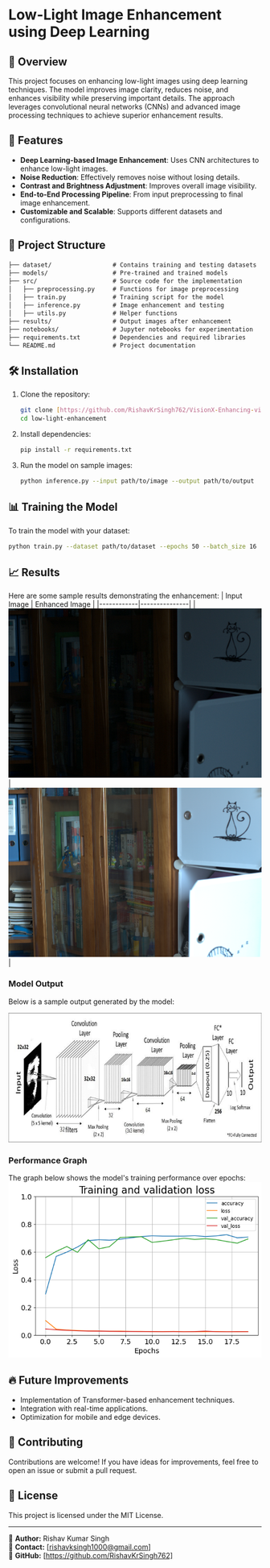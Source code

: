 # Low-Light Image Enhancement using Deep Learning

## 🌟 Overview
This project focuses on enhancing low-light images using deep learning techniques. The model improves image clarity, reduces noise, and enhances visibility while preserving important details. The approach leverages convolutional neural networks (CNNs) and advanced image processing techniques to achieve superior enhancement results.

## 🚀 Features
- **Deep Learning-based Image Enhancement**: Uses CNN architectures to enhance low-light images.
- **Noise Reduction**: Effectively removes noise without losing details.
- **Contrast and Brightness Adjustment**: Improves overall image visibility.
- **End-to-End Processing Pipeline**: From input preprocessing to final image enhancement.
- **Customizable and Scalable**: Supports different datasets and configurations.

## 📂 Project Structure
```
├── dataset/                 # Contains training and testing datasets
├── models/                  # Pre-trained and trained models
├── src/                     # Source code for the implementation
│   ├── preprocessing.py     # Functions for image preprocessing
│   ├── train.py             # Training script for the model
│   ├── inference.py         # Image enhancement and testing
│   ├── utils.py             # Helper functions
├── results/                 # Output images after enhancement
├── notebooks/               # Jupyter notebooks for experimentation
├── requirements.txt         # Dependencies and required libraries
└── README.md                # Project documentation
```

## 🛠️ Installation
1. Clone the repository:
   ```bash
   git clone [https://github.com/RishavKrSingh762/VisionX-Enhancing-vision-in-low-light-conditions-using-CNN]
   cd low-light-enhancement
   ```
2. Install dependencies:
   ```bash
   pip install -r requirements.txt
   ```
3. Run the model on sample images:
   ```bash
   python inference.py --input path/to/image --output path/to/output
   ```

## 📊 Training the Model
To train the model with your dataset:
```bash
python train.py --dataset path/to/dataset --epochs 50 --batch_size 16
```

## 📈 Results
Here are some sample results demonstrating the enhancement:
| Input Image | Enhanced Image |
|------------|---------------|
| ![alt text](2.png) | ![alt text](2-1.png) |

### Model Output
Below is a sample output generated by the model:

![alt text](model.jpg)

### Performance Graph
The graph below shows the model's training performance over epochs:
![alt text](image.png)

## 🔥 Future Improvements
- Implementation of Transformer-based enhancement techniques.
- Integration with real-time applications.
- Optimization for mobile and edge devices.

## 🤝 Contributing
Contributions are welcome! If you have ideas for improvements, feel free to open an issue or submit a pull request.

## 📜 License
This project is licensed under the MIT License.

---
📌 **Author:** Rishav Kumar Singh  
📧 **Contact:** [rishavksingh1000@gmail.com]  
🔗 **GitHub:** [https://github.com/RishavKrSingh762]

